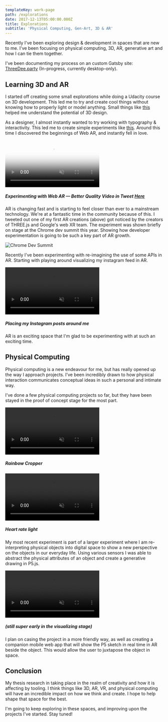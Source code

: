 ```yaml
---
templateKey: work-page
path: /explorations
date: 2017-12-13T05:00:00.000Z
title: Explorations
subtitle: 'Physical Computing, Gen-Art, 3D & AR'
---
```

Recently I've been exploring design & development in spaces that are new to me. I've been focusing on physical computing, 3D, AR, generative art and how I can tie them together.

I've been documenting my process on an custom Gatsby site: [ThreeDee.party](http://threedee.party/) (In-progress, currently desktop-only).

## Learning 3D and AR

I started off creating some small explorations while doing a Udacity course on 3D development. This led me to try and create cool things without knowing how to properly light or model anything. Small things like [this](http://threedee.party/3D-experiments/003/) helped me understand the potential of 3D design.

As a designer, I almost instantly wanted to try working with typography & interactivity. This led me to create simple experiments like [this](http://threedee.party/3D-experiments/010/).
Around this time I discovered the beginnings of Web AR, and instantly fell in love.

<div class='video-box ar_001'>
  <video autoPlay muted loop preload poster="img/ar_001.png">
    <source src="/img/ar-vid_001.mp4" type="video/mp4"/>
    AR Video
  </video>
</div>

##### Experimenting with Web AR — Better Quality Video in Tweet [Here](https://twitter.com/huntercaron/status/922627031166103553)

AR is changing fast and is starting to feel closer than ever to a mainstream technology. We're at a fantastic time in the community because of this. I tweeted out one of my first AR creations (above) got noticed by the creators of THREE.js and Google's web XR team. The experiment was shown briefly on stage at the Chrome dev summit this year. Showing how developer experimentation is going to be such a key part of AR growth.

![Chrome Dev Summit](/img/chromedevsummit.png)


Recently I've been experimenting with re-imagining the use of some APIs in AR. Starting with playing around visualizing my instagram feed in AR.

<div class='video-box'>
  <video autoPlay muted loop preload >
    <source src="/img/ar_002.mp4" type="video/mp4"/>
    AR Video
  </video>
</div>

##### Placing my Instagram posts around me

AR is an exciting space that I'm glad to be experimenting with at such an exciting time.

## Physical Computing
Physical computing is a new endeavour for me, but has really opened up the way I approach projects. I’ve been incredibly drawn to how physical interaction communicates conceptual ideas in such a personal and intimate way.

I've done a few physical computing projects so far, but they have been stayed in the proof of concept stage for the most part.

<div class='video-box'>
  <video autoPlay muted loop preload >
    <source src="/img/physical_001.mp4" type="video/mp4"/>
    AR Video
  </video>
</div>

##### Rainbow Cropper

<div class='video-box'>
  <video autoPlay muted loop preload >
    <source src="/img/physical_002.mp4" type="video/mp4"/>
    AR Video
  </video>
</div>

##### Heart rate light

My most recent experiment is part of a larger experiment where I am re-interpreting physical objects into digital space to show a new perspective on the objects in our everyday life. Using various sensors I was able to abstract the physical attributes of an object and create a generative drawing in P5.js.

<div class='video-box'>
  <video autoPlay muted loop preload >
    <source src="/img/physical_003.mp4" type="video/mp4"/>
    AR Video
  </video>
</div>

##### (still super early in the visualizing stage)

I plan on casing the project in a more friendly way, as well as creating a companion mobile web app that will show the P5 sketch in real time in AR beside the object. This would allow the user to juxtapose the object in space.

## Conclusion
My thesis research in taking place in the realm of creativity and how it is affecting by tooling. I think things like 3D, AR, VR, and physical computing will have an incredible impact on how we think and create. I hope to help shape that space for the best.

I'm going to keep exploring in these spaces, and improving upon the projects I've started. Stay tuned!
